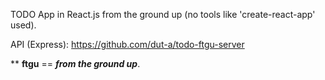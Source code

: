 TODO App in React.js from the ground up (no tools like 'create-react-app' used).

API (Express): https://github.com/dut-a/todo-ftgu-server

** **ftgu** == ___from the ground up___.

